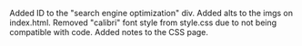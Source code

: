 Added ID to the "search engine optimization" div.
Added alts to the imgs on index.html.
Removed "calibri" font style from style.css due to not being compatible with code.
Added notes to the CSS page.